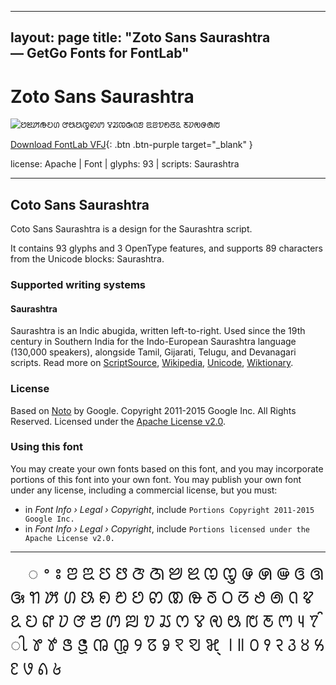 
---
layout: page
title: "Zoto Sans Saurashtra — GetGo Fonts for FontLab"
---
# Zoto Sans Saurashtra

![ꢘꢉꢓꢛꢤꢔ ꢧꢰꢕꢋꢙꢩ ꢮꢬꢊꢑꢡꢨ ꢃꢂꢫꢖꢞꢣ ꢲꢦꢯꢌꢠꢱ](images/zotosans-saurashtra.svg)

[Download FontLab VFJ](https://downgit.github.io/#/home?url=https://github.com/fontlabcom/getgo-fonts/blob/main/getgo-fonts/apache/zotosans/zotosans-saurashtra.ttf){: .btn .btn-purple target="_blank" }

license: Apache \| Font \| glyphs: 93 \| scripts: Saurashtra

---


## Coto Sans Saurashtra

Coto Sans Saurashtra is a design for the Saurashtra script.

It contains 93 glyphs and 3 OpenType features, and supports 89 characters from the Unicode blocks: Saurashtra.


### Supported writing systems


#### Saurashtra

Saurashtra is an Indic abugida, written left-to-right. Used since the 19th century in Southern India for the Indo-European Saurashtra language (130,000 speakers), alongside Tamil, Gijarati, Telugu, and Devanagari scripts. Read more on [ScriptSource](https://scriptsource.org/scr/Saur), [Wikipedia](https://en.wikipedia.org/wiki/ISO_15924:Saur), [Unicode](https://www.unicode.org/versions/Unicode13.0.0/ch13.pdf#G28198), [Wiktionary](https://en.wiktionary.org/wiki/Category:Saurashtra_script).


### License

Based on [Noto](https://github.com/notofonts) by Google. Copyright 2011-2015 Google Inc. All Rights Reserved. Licensed under the [Apache License v2.0](https://www.apache.org/licenses/LICENSE-2.0.txt).

### Using this font

You may create your own fonts based on this font, and you may incorporate portions of this font into your own font. You may publish your own font under any license, including a commercial license, but you must:

- in _Font Info › Legal › Copyright_, include `Portions Copyright 2011-2015 Google Inc.`
- in _Font Info › Legal › Copyright_, include `Portions licensed under the Apache License v2.0.`


---

<div style="font-family: Zoto Sans Saurashtra; font-size: 2em;">
       ‌ ‍ ◌ ꢀ ꢁ ꢂ ꢃ ꢄ ꢅ ꢆ ꢇ ꢈ ꢉ ꢊ ꢋ ꢌ ꢍ ꢎ ꢏ ꢐ ꢑ ꢒ ꢓ ꢔ ꢕ ꢖ ꢗ ꢘ ꢙ ꢚ ꢛ ꢜ ꢝ ꢞ ꢟ ꢠ ꢡ ꢢ ꢣ ꢤ ꢥ ꢦ ꢧ ꢨ ꢩ ꢪ ꢫ ꢬ ꢭ ꢮ ꢯ ꢰ ꢱ ꢲ ꢳ ꢴ ꢵ ꢶ ꢷ ꢸ ꢹ ꢺ ꢻ ꢼ ꢽ ꢾ ꢿ ꣀ ꣁ ꣂ ꣃ ꣄ ꣎ ꣏ ꣐ ꣑ ꣒ ꣓ ꣔ ꣕ ꣖ ꣗ ꣘ ꣙ ﻿
</div>

